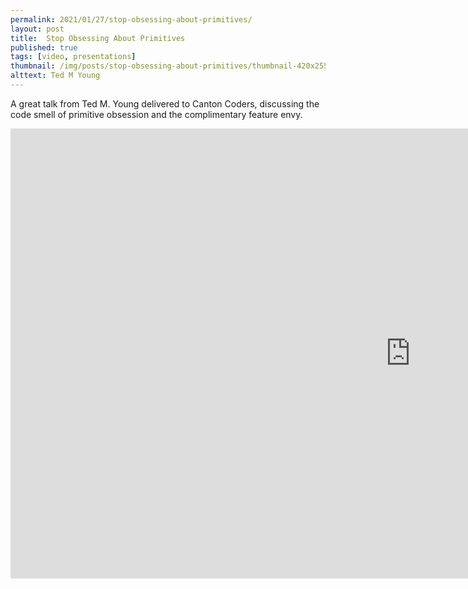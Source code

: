 ```yaml
---
permalink: 2021/01/27/stop-obsessing-about-primitives/
layout: post
title:  Stop Obsessing About Primitives
published: true
tags: [video, presentations]
thumbnail: /img/posts/stop-obsessing-about-primitives/thumbnail-420x255.webp
alttext: Ted M Young
--- 
```


A great talk from Ted M. Young delivered to Canton Coders, discussing the code smell of primitive obsession and 
the complimentary feature envy.

<iframe width="1280" height="720" src="https://www.youtube.com/embed/sTkzQaXyVFA" frameborder="0" allow="accelerometer; autoplay; clipboard-write; encrypted-media; gyroscope; picture-in-picture" allowfullscreen></iframe>